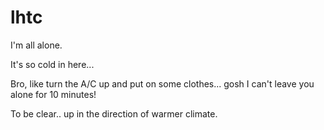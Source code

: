 # lhtc

I'm all alone.

It's so cold in here...

Bro, like turn the A/C up and put on some clothes... gosh I can't leave you alone for 10 minutes!

To be clear.. up in the direction of warmer climate.
